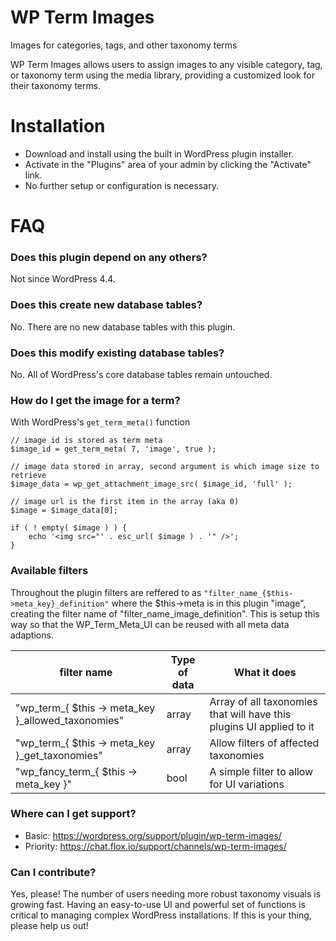 # WP Term Images

Images for categories, tags, and other taxonomy terms

WP Term Images allows users to assign images to any visible category, tag, or taxonomy term using the media library, providing a customized look for their taxonomy terms.

# Installation

* Download and install using the built in WordPress plugin installer.
* Activate in the "Plugins" area of your admin by clicking the "Activate" link.
* No further setup or configuration is necessary.

# FAQ

### Does this plugin depend on any others?

Not since WordPress 4.4.

### Does this create new database tables?

No. There are no new database tables with this plugin.

### Does this modify existing database tables?

No. All of WordPress's core database tables remain untouched.

### How do I get the image for a term?

With WordPress's `get_term_meta()` function

```
// image id is stored as term meta
$image_id = get_term_meta( 7, 'image', true );

// image data stored in array, second argument is which image size to retrieve
$image_data = wp_get_attachment_image_src( $image_id, 'full' );

// image url is the first item in the array (aka 0)
$image = $image_data[0];

if ( ! empty( $image ) ) {
	echo '<img src="' . esc_url( $image ) . '" />';
}
```
### Available filters

Throughout the plugin filters are reffered to as ```"filter_name_{$this->meta_key}_definition"``` where the $this->meta is in this plugin "image", creating the filter name of "filter_name_image_definition". This is setup this way so that the WP_Term_Meta_UI can be reused with all meta data adaptions. 

| filter name                                        | Type of data | What it does                                                      |
|----------------------------------------------------|--------------|-------------------------------------------------------------------|
| "wp_term_{ $this -> meta_key }_allowed_taxonomies" | array        | Array of all taxonomies that will have this plugins UI applied to it |
| "wp_term_{ $this -> meta_key }_get_taxonomies"     | array        | Allow filters of affected taxonomies                              |
| "wp_fancy_term_{ $this -> meta_key }"              | bool         | A simple filter to allow for UI variations                        |

### Where can I get support?

* Basic: https://wordpress.org/support/plugin/wp-term-images/
* Priority: https://chat.flox.io/support/channels/wp-term-images/

### Can I contribute?

Yes, please! The number of users needing more robust taxonomy visuals is growing fast. Having an easy-to-use UI and powerful set of functions is critical to managing complex WordPress installations. If this is your thing, please help us out!
